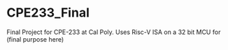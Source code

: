 # CPE233_Final
Final Project for CPE-233 at Cal Poly. Uses Risc-V ISA on a 32 bit MCU for (final purpose here)

